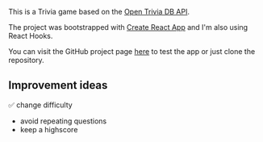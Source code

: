This is a Trivia game based on the [Open Trivia DB API](https://opentdb.com/).

The project was bootstrapped with [Create React App](https://github.com/facebook/create-react-app) and I'm also using React Hooks.

You can visit the GitHub project page [here](https://ioanacosmina.github.io/trivia/) to test the app or just clone the repository.

## Improvement ideas

✅ change difficulty
- avoid repeating questions
- keep a highscore
